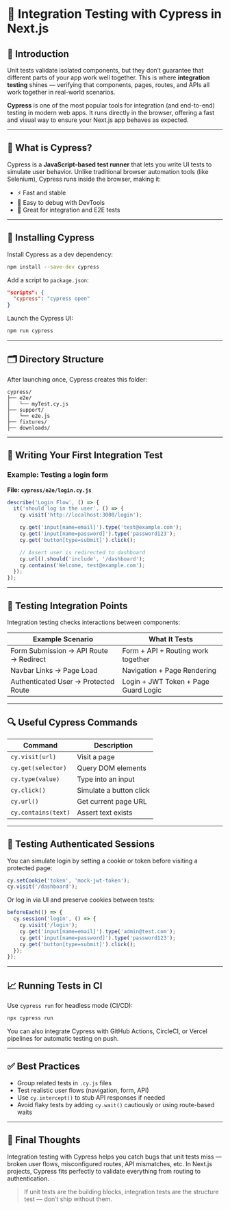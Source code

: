 
# 🧪 Integration Testing with Cypress in Next.js

## 🧭 Introduction

Unit tests validate isolated components, but they don’t guarantee that different parts of your app work well together. This is where **integration testing** shines — verifying that components, pages, routes, and APIs all work together in real-world scenarios.

**Cypress** is one of the most popular tools for integration (and end-to-end) testing in modern web apps. It runs directly in the browser, offering a fast and visual way to ensure your Next.js app behaves as expected.

---

## 🚀 What is Cypress?

Cypress is a **JavaScript-based test runner** that lets you write UI tests to simulate user behavior. Unlike traditional browser automation tools (like Selenium), Cypress runs inside the browser, making it:

- ⚡ Fast and stable
- 🧩 Easy to debug with DevTools
- 🧪 Great for integration and E2E tests

---

## 🔧 Installing Cypress

Install Cypress as a dev dependency:

```bash
npm install --save-dev cypress
```

Add a script to `package.json`:

```json
"scripts": {
  "cypress": "cypress open"
}
```

Launch the Cypress UI:

```bash
npm run cypress
```

---

## 🗂 Directory Structure

After launching once, Cypress creates this folder:

```
cypress/
├── e2e/
│   └── myTest.cy.js
├── support/
│   └── e2e.js
├── fixtures/
├── downloads/
```

---

## 🧪 Writing Your First Integration Test

### Example: Testing a login form

**File: `cypress/e2e/login.cy.js`**

```js
describe('Login Flow', () => {
  it('should log in the user', () => {
    cy.visit('http://localhost:3000/login');

    cy.get('input[name=email]').type('test@example.com');
    cy.get('input[name=password]').type('password123');
    cy.get('button[type=submit]').click();

    // Assert user is redirected to dashboard
    cy.url().should('include', '/dashboard');
    cy.contains('Welcome, test@example.com');
  });
});
```

---

## 🧩 Testing Integration Points

Integration testing checks interactions between components:

| Example Scenario                          | What It Tests                                |
|-------------------------------------------|-----------------------------------------------|
| Form Submission → API Route → Redirect    | Form + API + Routing work together            |
| Navbar Links → Page Load                  | Navigation + Page Rendering                   |
| Authenticated User → Protected Route      | Login + JWT Token + Page Guard Logic          |

---

## 🔍 Useful Cypress Commands

| Command                | Description                           |
|------------------------|---------------------------------------|
| `cy.visit(url)`        | Visit a page                          |
| `cy.get(selector)`     | Query DOM elements                    |
| `cy.type(value)`       | Type into an input                    |
| `cy.click()`           | Simulate a button click               |
| `cy.url()`             | Get current page URL                  |
| `cy.contains(text)`    | Assert text exists                    |

---

## 🔐 Testing Authenticated Sessions

You can simulate login by setting a cookie or token before visiting a protected page:

```js
cy.setCookie('token', 'mock-jwt-token');
cy.visit('/dashboard');
```

Or log in via UI and preserve cookies between tests:

```js
beforeEach(() => {
  cy.session('login', () => {
    cy.visit('/login');
    cy.get('input[name=email]').type('admin@test.com');
    cy.get('input[name=password]').type('password123');
    cy.get('button[type=submit]').click();
  });
});
```

---

## 📈 Running Tests in CI

Use `cypress run` for headless mode (CI/CD):

```bash
npx cypress run
```

You can also integrate Cypress with GitHub Actions, CircleCI, or Vercel pipelines for automatic testing on push.

---

## ✅ Best Practices

- Group related tests in `.cy.js` files
- Test realistic user flows (navigation, form, API)
- Use `cy.intercept()` to stub API responses if needed
- Avoid flaky tests by adding `cy.wait()` cautiously or using route-based waits

---

## 🧠 Final Thoughts

Integration testing with Cypress helps you catch bugs that unit tests miss — broken user flows, misconfigured routes, API mismatches, etc. In Next.js projects, Cypress fits perfectly to validate everything from routing to authentication.

> If unit tests are the building blocks, integration tests are the structure test — don’t ship without them.

